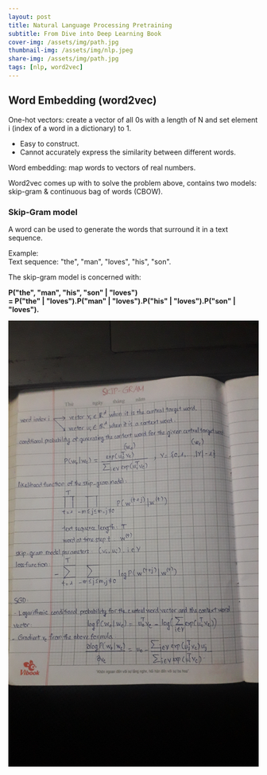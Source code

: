 ```yaml
---
layout: post
title: Natural Language Processing Pretraining
subtitle: From Dive into Deep Learning Book
cover-img: /assets/img/path.jpg
thumbnail-img: /assets/img/nlp.jpeg
share-img: /assets/img/path.jpg
tags: [nlp, word2vec]
---
```


## Word Embedding (word2vec)

One-hot vectors: create a vector of all 0s with a length of N and set element i (index of a word in a dictionary) to 1.  

* Easy to construct.  
* Cannot accurately express the similarity between different words.  

Word embedding: map words to vectors of real numbers.

Word2vec comes up with to solve the problem above, contains two models: skip-gram & continuous bag of words (CBOW).  

### Skip-Gram model

A word can be used to generate the words that surround it in a text sequence.  

Example:  
Text sequence: "the", "man", "loves", "his", "son".  

The skip-gram model is concerned with:  

**P("the", "man", "his", "son" \| "loves")  
= P("the" \| "loves").P("man" \| "loves").P("his" \| "loves").P("son" \| "loves").**  

![Skip-gram](/assets/img/skip-gram.jpg)
